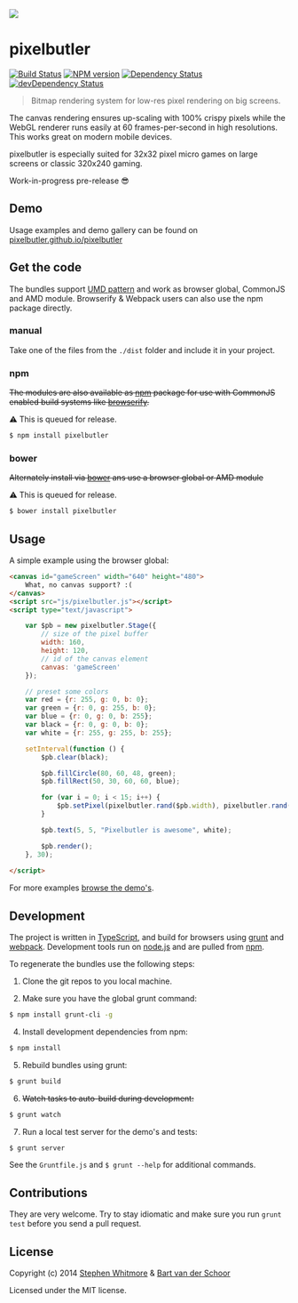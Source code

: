 <img src="https://i.imgur.com/5VZKIzo.png">

# pixelbutler

[![Build Status](https://secure.travis-ci.org/pixelbutler/pixelbutler.svg?branch=master)](http://travis-ci.org/pixelbutler/pixelbutler) [![NPM version](https://badge.fury.io/js/pixelbutler.svg)](http://badge.fury.io/js/pixelbutler) [![Dependency Status](https://david-dm.org/pixelbutler/pixelbutler.svg)](https://david-dm.org/pixelbutler/pixelbutler) [![devDependency Status](https://david-dm.org/pixelbutler/pixelbutler/dev-status.svg)](https://david-dm.org/pixelbutler/pixelbutler#info=devDependencies)

> Bitmap rendering system for low-res pixel rendering on big screens.

The canvas rendering ensures up-scaling with 100% crispy pixels while the WebGL renderer runs easily at 60 frames-per-second in high resolutions. This works great on modern mobile devices. 

pixelbutler is especially suited for 32x32 pixel micro games on large screens or classic 320x240 gaming.


Work-in-progress pre-release :sunglasses:


## Demo

Usage examples and demo gallery can be found on [pixelbutler.github.io/pixelbutler](https://pixelbutler.github.io/pixelbutler/)

## Get the code

The bundles support [UMD pattern](https://github.com/umdjs/umd) and work as browser global, CommonJS and AMD module. Browserify & Webpack users can also use the npm package directly.


### manual

Take one of the files from the `./dist` folder and include it in your project.


### npm

~~The modules are also available as [npm](https://www.npmjs.org/) package for use with CommonJS enabled build systems like [browserify](https://github.com/substack/node-browserify).~~

:warning: This is queued for release.

````bash
$ npm install pixelbutler
````


### bower

~~Alternately install via [bower](https://github.com/twitter/bower) ans use a browser global or AMD module~~

:warning: This is queued for release.

````bash
$ bower install pixelbutler
````


## Usage

A simple example using the browser global:

````html
<canvas id="gameScreen" width="640" height="480">
    What, no canvas support? :(
</canvas>
<script src="js/pixelbutler.js"></script>
<script type="text/javascript">

    var $pb = new pixelbutler.Stage({
        // size of the pixel buffer
        width: 160,
        height: 120,
        // id of the canvas element
        canvas: 'gameScreen'
    });

    // preset some colors
    var red = {r: 255, g: 0, b: 0};
    var green = {r: 0, g: 255, b: 0};
    var blue = {r: 0, g: 0, b: 255};
    var black = {r: 0, g: 0, b: 0};
    var white = {r: 255, g: 255, b: 255};

    setInterval(function () {
        $pb.clear(black);

        $pb.fillCircle(80, 60, 48, green);
        $pb.fillRect(50, 30, 60, 60, blue);

        for (var i = 0; i < 15; i++) {
            $pb.setPixel(pixelbutler.rand($pb.width), pixelbutler.rand($pb.height), red);
        }

        $pb.text(5, 5, "Pixelbutler is awesome", white);

        $pb.render();
    }, 30);
    
</script>
````
For more examples [browse the demo's](https://pixelbutler.github.io/pixelbutler/).

## Development

The project is written in [TypeScript](http://typescriptlang.org), and build for browsers using [grunt](http://gruntjs.com) and [webpack](https://github.com/webpack/webpack). Development tools run on [node.js](http://nodejs.org/) and are pulled from [npm](https://www.npmjs.org/).


To regenerate the bundles use the following steps:

1) Clone the git repos to you local machine.

2) Make sure you have the global grunt command:

````bash
$ npm install grunt-cli -g
```` 

4) Install development dependencies from npm:

````bash
$ npm install
````

5) Rebuild bundles using grunt:

````bash
$ grunt build
````

6) ~~Watch tasks to auto-build during development:~~

````bash
$ grunt watch
````

7) Run a local test server for the demo's and tests:

````bash
$ grunt server
````

See the `Gruntfile.js` and `$ grunt --help` for additional commands.


## Contributions

They are very welcome. Try to stay idiomatic and make sure you run `grunt test` before you send a pull request.


## License

Copyright (c) 2014 [Stephen Whitmore](https://github.com/noffle) & [Bart van der Schoor](https://github.com/Bartvds)

Licensed under the MIT license.
